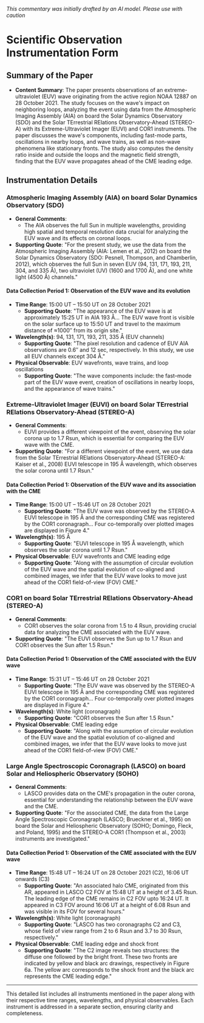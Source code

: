 _This commentary was initially drafted by an AI model. Please use with caution_

# Scientific Observation Instrumentation Form

## Summary of the Paper
- **Content Summary**: The paper presents observations of an extreme-ultraviolet (EUV) wave originating from the active region NOAA 12887 on 28 October 2021. The study focuses on the wave's impact on neighboring loops, analyzing the event using data from the Atmospheric Imaging Assembly (AIA) on board the Solar Dynamics Observatory (SDO) and the Solar TErrestrial RElations Observatory-Ahead (STEREO-A) with its Extreme-Ultraviolet Imager (EUVI) and COR1 instruments. The paper discusses the wave's components, including fast-mode parts, oscillations in nearby loops, and wave trains, as well as non-wave phenomena like stationary fronts. The study also computes the density ratio inside and outside the loops and the magnetic field strength, finding that the EUV wave propagates ahead of the CME leading edge.

## Instrumentation Details

### Atmospheric Imaging Assembly (AIA) on board Solar Dynamics Observatory (SDO)
- **General Comments**:
   - The AIA observes the full Sun in multiple wavelengths, providing high spatial and temporal resolution data crucial for analyzing the EUV wave and its effects on coronal loops.
- **Supporting Quote**: "For the present study, we use the data from the Atmospheric Imaging Assembly (AIA: Lemen et al., 2012) on board the Solar Dynamics Observatory (SDO: Pesnell, Thompson, and Chamberlin, 2012), which observes the full Sun in seven EUV (94, 131, 171, 193, 211, 304, and 335 Å), two ultraviolet (UV) (1600 and 1700 Å), and one white light (4500 Å) channels."

#### Data Collection Period 1: Observation of the EUV wave and its evolution
- **Time Range**: 15:00 UT – 15:50 UT on 28 October 2021
   - **Supporting Quote**: "The appearance of the EUV wave is at approximately 15:25 UT in AIA 193 Å... The EUV wave front is visible on the solar surface up to 15:50 UT and travel to the maximum distance of ≈1000′′ from its origin site."
- **Wavelength(s)**: 94, 131, 171, 193, 211, 335 Å (EUV channels)
   - **Supporting Quote**: "The pixel resolution and cadence of EUV AIA observations are 0.6′′ and 12 sec, respectively. In this study, we use all EUV channels except 304 Å."
- **Physical Observable**: EUV wavefronts, wave trains, and loop oscillations
   - **Supporting Quote**: "The wave components include: the fast–mode part of the EUV wave event, creation of oscillations in nearby loops, and the appearance of wave trains."

### Extreme-Ultraviolet Imager (EUVI) on board Solar TErrestrial RElations Observatory-Ahead (STEREO-A)
- **General Comments**:
   - EUVI provides a different viewpoint of the event, observing the solar corona up to 1.7 Rsun, which is essential for comparing the EUV wave with the CME.
- **Supporting Quote**: "For a different viewpoint of the event, we use data from the Solar TErrestrial RElations Observatory-Ahead (STEREO-A: Kaiser et al., 2008) EUVI telescope in 195 Å wavelength, which observes the solar corona until 1.7 Rsun."

#### Data Collection Period 1: Observation of the EUV wave and its association with the CME
- **Time Range**: 15:00 UT – 15:46 UT on 28 October 2021
   - **Supporting Quote**: "The EUV wave was observed by the STEREO-A EUVI telescope in 195 Å and the corresponding CME was registered by the COR1 coronagraph... Four co-temporally over plotted images are displayed in Figure 4."
- **Wavelength(s)**: 195 Å
   - **Supporting Quote**: "EUVI telescope in 195 Å wavelength, which observes the solar corona until 1.7 Rsun."
- **Physical Observable**: EUV wavefronts and CME leading edge
   - **Supporting Quote**: "Along with the assumption of circular evolution of the EUV wave and the spatial evolution of co-aligned and combined images, we infer that the EUV wave looks to move just ahead of the COR1 field-of-view (FOV) CME."

### COR1 on board Solar TErrestrial RElations Observatory-Ahead (STEREO-A)
- **General Comments**:
   - COR1 observes the solar corona from 1.5 to 4 Rsun, providing crucial data for analyzing the CME associated with the EUV wave.
- **Supporting Quote**: "The EUVI observes the Sun up to 1.7 Rsun and COR1 observes the Sun after 1.5 Rsun."

#### Data Collection Period 1: Observation of the CME associated with the EUV wave
- **Time Range**: 15:31 UT – 15:46 UT on 28 October 2021
   - **Supporting Quote**: "The EUV wave was observed by the STEREO-A EUVI telescope in 195 Å and the corresponding CME was registered by the COR1 coronagraph... Four co-temporally over plotted images are displayed in Figure 4."
- **Wavelength(s)**: White light (coronagraph)
   - **Supporting Quote**: "COR1 observes the Sun after 1.5 Rsun."
- **Physical Observable**: CME leading edge
   - **Supporting Quote**: "Along with the assumption of circular evolution of the EUV wave and the spatial evolution of co-aligned and combined images, we infer that the EUV wave looks to move just ahead of the COR1 field-of-view (FOV) CME."

### Large Angle Spectroscopic Coronagraph (LASCO) on board Solar and Heliospheric Observatory (SOHO)
- **General Comments**:
   - LASCO provides data on the CME's propagation in the outer corona, essential for understanding the relationship between the EUV wave and the CME.
- **Supporting Quote**: "For the associated CME, the data from the Large Angle Spectroscopic Coronagraph (LASCO; Brueckner et al., 1995) on board the Solar and Heliospheric Observatory (SOHO; Domingo, Fleck, and Poland, 1995) and the STEREO-A COR1 (Thompson et al., 2003) instruments are investigated."

#### Data Collection Period 1: Observation of the CME associated with the EUV wave
- **Time Range**: 15:48 UT – 16:24 UT on 28 October 2021 (C2), 16:06 UT onwards (C3)
   - **Supporting Quote**: "An associated halo CME, originated from this AR, appeared in LASCO C2 FOV at 15:48 UT at a height of 3.45 Rsun. The leading edge of the CME remains in C2 FOV upto 16:24 UT. It appeared in C3 FOV around 16:06 UT at a height of 6.08 Rsun and was visible in its FOV for several hours."
- **Wavelength(s)**: White light (coronagraph)
   - **Supporting Quote**: "LASCO has two coronagraphs C2 and C3, whose field of view range from 2 to 6 Rsun and 3.7 to 30 Rsun, respectively."
- **Physical Observable**: CME leading edge and shock front
   - **Supporting Quote**: "The C2 image reveals two structures: the diffuse one followed by the bright front. These two fronts are indicated by yellow and black arc drawings, respectively in Figure 6a. The yellow arc corresponds to the shock front and the black arc represents the CME leading edge."

---

This detailed list includes all instruments mentioned in the paper along with their respective time ranges, wavelengths, and physical observables. Each instrument is addressed in a separate section, ensuring clarity and completeness.
